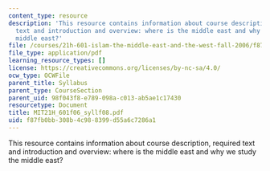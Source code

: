 ```yaml
---
content_type: resource
description: 'This resource contains information about course description, required
  text and introduction and overview: where is the middle east and why we study the
  middle east?'
file: /courses/21h-601-islam-the-middle-east-and-the-west-fall-2006/f87fb0bb308b4c988399d55a6c7286a1_MIT21H_601f06_syllf08.pdf
file_type: application/pdf
learning_resource_types: []
license: https://creativecommons.org/licenses/by-nc-sa/4.0/
ocw_type: OCWFile
parent_title: Syllabus
parent_type: CourseSection
parent_uid: 98f043f8-e789-098a-c013-ab5ae1c17430
resourcetype: Document
title: MIT21H_601f06_syllf08.pdf
uid: f87fb0bb-308b-4c98-8399-d55a6c7286a1
---
```

This resource contains information about course description, required text and introduction and overview: where is the middle east and why we study the middle east?